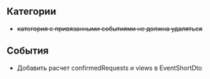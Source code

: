 ## Категории
- ~~категория с привязанными событиями не должна удаляться~~

## События
- Добавить расчет confirmedRequests и views в EventShortDto

